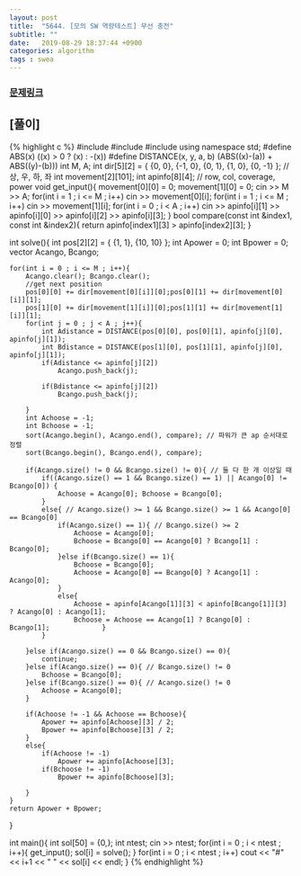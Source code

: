 ```yaml
---
layout: post
title:  "5644. [모의 SW 역량테스트] 무선 충전"
subtitle: ""
date:   2019-08-29 18:37:44 +0900
categories: algorithm
tags : swea
---
```

### [문제링크]({{"https://swexpertacademy.com/main/code/problem/problemDetail.do?contestProbId=AWXRDL1aeugDFAUo"}})

## [풀이]

{% highlight c %}
#include <iostream>
#include <vector>
#include <algorithm>
using namespace std;
#define ABS(x) ((x) > 0 ? (x) : -(x))
#define DISTANCE(x, y, a, b) (ABS((x)-(a)) + ABS((y)-(b)))
int M, A;
int dir[5][2] = { {0, 0}, {-1, 0}, {0, 1}, {1, 0}, {0, -1} }; // 상, 우, 하, 좌
int movement[2][101];
int apinfo[8][4]; // row, col, coverage, power
void get_input(){
	movement[0][0] = 0; movement[1][0] = 0;
	cin >> M >> A;
	for(int i = 1 ; i <= M ; i++) cin >> movement[0][i];
	for(int i = 1 ; i <= M ; i++) cin >> movement[1][i];
	for(int i = 0 ; i < A  ; i++) cin >> apinfo[i][1] >> apinfo[i][0] >> apinfo[i][2] >> apinfo[i][3];
}
bool compare(const int &index1, const int &index2){
	return apinfo[index1][3] > apinfo[index2][3];
}

int solve(){
	int pos[2][2] = { {1, 1}, {10, 10} };
	int Apower = 0;
	int Bpower = 0;
	vector<int> Acango, Bcango;

	for(int i = 0 ; i <= M ; i++){
		Acango.clear(); Bcango.clear();
		//get next position
		pos[0][0] += dir[movement[0][i]][0];pos[0][1] += dir[movement[0][i]][1];
		pos[1][0] += dir[movement[1][i]][0];pos[1][1] += dir[movement[1][i]][1];
		for(int j = 0 ; j < A ; j++){
			int Adistance = DISTANCE(pos[0][0], pos[0][1], apinfo[j][0], apinfo[j][1]);
			int Bdistance = DISTANCE(pos[1][0], pos[1][1], apinfo[j][0], apinfo[j][1]);
			if(Adistance <= apinfo[j][2])
				Acango.push_back(j);
			
			if(Bdistance <= apinfo[j][2])
				Bcango.push_back(j);
			
		}
		int Achoose = -1;
		int Bchoose = -1;
		sort(Acango.begin(), Acango.end(), compare); // 파워가 큰 ap 순서대로 정렬
		sort(Bcango.begin(), Bcango.end(), compare);
		
		if(Acango.size() != 0 && Bcango.size() != 0){ // 둘 다 한 개 이상일 때
			if((Acango.size() == 1 && Bcango.size() == 1) || Acango[0] != Bcango[0]) {
				Achoose = Acango[0]; Bchoose = Bcango[0];
			}
			else{ // Acango.size() >= 1 && Bcango.size() >= 1 && Acango[0] == Bcango[0]
				if(Acango.size() == 1){ // Bcango.size() >= 2
					Achoose = Acango[0];
					Bchoose = Bcango[0] == Acango[0] ? Bcango[1] : Bcango[0];
				}else if(Bcango.size() == 1){
					Bchoose = Bcango[0];
					Achoose = Acango[0] == Bcango[0] ? Acango[1] : Acango[0];
				}
				else{
					Achoose = apinfo[Acango[1]][3] < apinfo[Bcango[1]][3] ? Acango[0] : Acango[1];
					Bchoose = Achoose == Acango[1] ? Bcango[0] : Bcango[1];				}
			}

		}else if(Acango.size() == 0 && Bcango.size() == 0){
			continue;
		}else if(Acango.size() == 0){ // Bcango.size() != 0
			Bchoose = Bcango[0];
		}else if(Bcango.size() == 0){ // Acango.size() != 0
			Achoose = Acango[0];
		}

		if(Achoose != -1 && Achoose == Bchoose){
			Apower += apinfo[Achoose][3] / 2;
			Bpower += apinfo[Bchoose][3] / 2;
		}
		else{
			if(Achoose != -1)
				Apower += apinfo[Achoose][3];
			if(Bchoose != -1)
				Bpower += apinfo[Bchoose][3];
			
		}
	}
	return Apower + Bpower;
}

int main(){
	int sol[50] = {0,};
	int ntest;
	cin >> ntest;
	for(int i = 0 ; i < ntest ; i++){
		get_input();
		sol[i] = solve();
	}
	for(int i = 0 ; i < ntest ; i++)
		cout << "#" << i+1 << " " << sol[i] << endl;
}
{% endhighlight %}